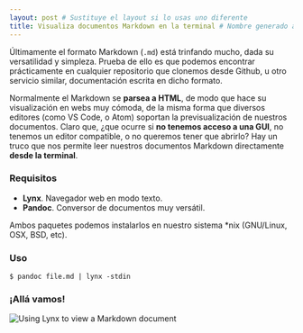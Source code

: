 ```yaml
---
layout: post # Sustituye el layout si lo usas uno diferente
title: Visualiza documentos Markdown en la terminal # Nombre generado automáticamente
---
```


Últimamente el formato Markdown (`.md`) está trinfando mucho, dada su versatilidad y simpleza. Prueba de ello
es que podemos encontrar prácticamente en cualquier repositorio que clonemos desde Github, u otro servicio similar,
documentación escrita en dicho formato.

Normalmente el Markdown se **parsea a HTML**, de modo que hace su visualización en webs muy cómoda,
de la misma forma que diversos editores (como VS Code, o Atom) soportan la previsualización de nuestros documentos. Claro que, ¿que ocurre
si **no tenemos acceso a una GUI**, no tenemos un editor compatible, o no queremos tener que abrirlo? Hay un truco que nos permite
leer nuestros documentos Markdown directamente **desde la terminal**.

### Requisitos

* **Lynx**. Navegador web en modo texto.
* **Pandoc**. Conversor de documentos muy versátil.

Ambos paquetes podemos instalarlos en nuestro sistema *nix (GNU/Linux, OSX, BSD, etc).

### Uso

```shell
$ pandoc file.md | lynx -stdin
```

### ¡Allá vamos!

![Using Lynx to view a Markdown document](http://i.imgur.com/Gm2Ci0D.png)